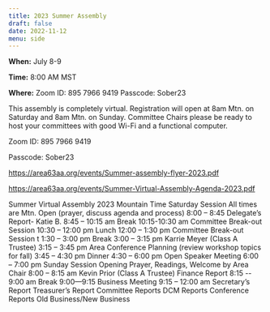 ```yaml
---
title: 2023 Summer Assembly
draft: false
date: 2022-11-12
menu: side
---
```


**When:** July 8-9
<!--more-->

**Time:** 8:00 AM MST

**Where:** Zoom ID: 895 7966 9419   Passcode: Sober23


This assembly is completely virtual. Registration will open at 8am Mtn. on Saturday and 8am Mtn. on Sunday. Committee Chairs please be ready to host your committees with good Wi-Fi and a functional computer. 

Zoom ID: 895 7966 9419

Passcode: Sober23


https://area63aa.org/events/Summer-assembly-flyer-2023.pdf

https://area63aa.org/events/Summer-Virtual-Assembly-Agenda-2023.pdf

Summer Virtual Assembly
2023
Mountain Time
Saturday Session  All times are Mtn. 
Open (prayer, discuss agenda and process)				8:00 – 8:45
Delegate’s Report- Katie B. 						8:45 – 10:15 am
Break									10:15-10:30 am
Committee Break-out Session					10:30 – 12:00 pm
Lunch									12:00 – 1:30 pm
Committee Break-out Session	t				1:30 – 3:00 pm
Break									3:00 – 3:15 pm
Karrie Meyer (Class A Trustee)					3:15 – 3:45 pm
Area Conference Planning (review workshop topics for fall)	3:45 – 4:30 pm
Dinner 									4:30 – 6:00 pm
Open Speaker Meeting						6:00 – 7:00 pm 
Sunday Session
Opening Prayer, Readings, Welcome by Area Chair			8:00 – 8:15 am
Kevin Prior (Class A Trustee) Finance Report			8:15 -- 9:00 am
Break									9:00—9:15
Business Meeting							9:15 – 12:00 am
Secretary’s Report
Treasurer’s Report 
Committee Reports
DCM Reports
Conference Reports
Old Business/New Business
